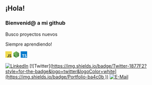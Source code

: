 ## ¡Hola!
 
### Bienvenid@ a mi github

Busco proyectos nuevos

Siempre aprendiendo!

<code><img height="20" alt="javascript" src="https://raw.githubusercontent.com/github/explore/80688e429a7d4ef2fca1e82350fe8e3517d3494d/topics/javascript/javascript.png"></code>
<code><img height="20" alt="nodejs" src="https://raw.githubusercontent.com/github/explore/80688e429a7d4ef2fca1e82350fe8e3517d3494d/topics/nodejs/nodejs.png"></code>
<code><img height="20" alt="typescript" src="https://raw.githubusercontent.com/github/explore/80688e429a7d4ef2fca1e82350fe8e3517d3494d/topics/typescript/typescript.png"></code>

[![LinkedIn](https://img.shields.io/badge/LinkedIn-0077B5?style=for-the-badge&logo=linkedin&logoColor=white)](https://www.linkedin.com/in/gaston-cauteruccio/)
[![Twitter]([https://img.shields.io/badge/Twitter-1877F2?style=for-the-badge&logo=twitter&logoColor=white](https://img.shields.io/badge/Portfolio-ba4c0b
))](**https://www.twitter.com/Gastoncaute/**)
[![E-Mail](https://img.shields.io/badge/Email-006aff?style=for-the-badge&logo=maildotru&logoColor=white&color=red)](mailto:gastoncaute@gmail.com)
